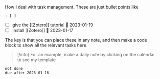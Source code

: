 How I deal with task management. These are just bullet points like 
```
- [ ]
```
- [ ] give the [[Zotero]] tutorial 📅 2023-01-19 
- [ ] Install [[Zotero]] 📅 2023-01-17 

The key is that you can place these in any note, and then make a code block to show all the relevant tasks here.

> [!info] 
> For an example, make a daily note by clicking on the calendar to see my template

```tasks
not done
due after 2023-01-16
```
